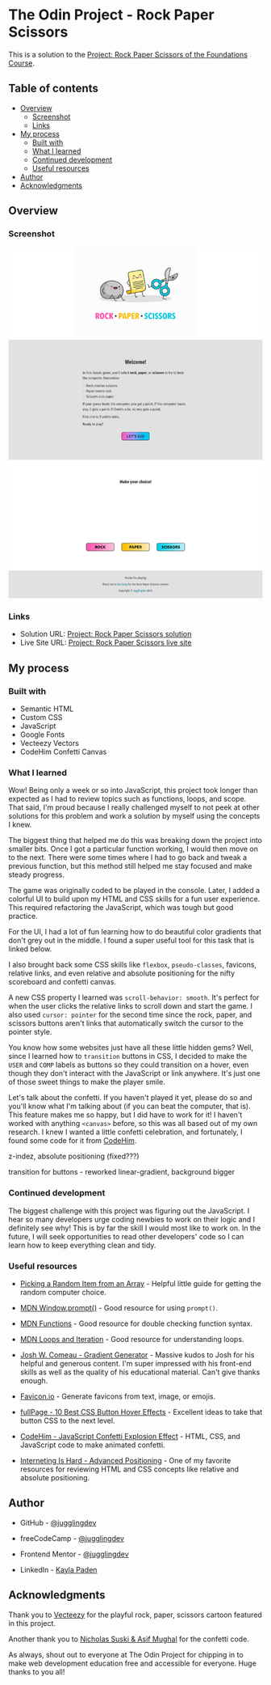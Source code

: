 # The Odin Project - Rock Paper Scissors

This is a solution to the [Project: Rock Paper Scissors of the Foundations Course](https://www.theodinproject.com/lessons/foundations-rock-paper-scissors).

## Table of contents

- [Overview](#overview)
  - [Screenshot](#screenshot)
  - [Links](#links)
- [My process](#my-process)
  - [Built with](#built-with)
  - [What I learned](#what-i-learned)
  - [Continued development](#continued-development)
  - [Useful resources](#useful-resources)
- [Author](#author)
- [Acknowledgments](#acknowledgments)

## Overview

### Screenshot

![Rock Paper Scissors screenshot](./rock-paper-scissors-screenshot.png)

### Links

- Solution URL: [Project: Rock Paper Scissors solution](https://github.com/jugglingdev/rock-paper-scissors)
- Live Site URL: [Project: Rock Paper Scissors live site](https://jugglingdev.github.io/rock-paper-scissors/)

## My process

### Built with

- Semantic HTML
- Custom CSS
- JavaScript
- Google Fonts
- Vecteezy Vectors
- CodeHim Confetti Canvas

### What I learned

Wow!  Being only a week or so into JavaScript, this project took longer than expected as I had to review topics such as functions, loops, and scope.  That said, I'm proud because I really challenged myself to not peek at other solutions for this problem and work a solution by myself using the concepts I knew.  

The biggest thing that helped me do this was breaking down the project into smaller bits.  Once I got a particular function working, I would then move on to the next.  There were some times where I had to go back and tweak a previous function, but this method still helped me stay focused and make steady progress.

The game was originally coded to be played in the console.  Later, I added a colorful UI to build upon my HTML and CSS skills for a fun user experience.  This required refactoring the JavaScript, which was tough but good practice.

For the UI, I had a lot of fun learning how to do beautiful color gradients that don't grey out in the middle.  I found a super useful tool for this task that is linked below.

I also brought back some CSS skills like `flexbox`, `pseudo-classes`, favicons, relative links, and even relative and absolute positioning for the nifty scoreboard and confetti canvas.

A new CSS property I learned was `scroll-behavior: smooth`.  It's perfect for when the user clicks the relative links to scroll down and start the game.  I also used `cursor: pointer` for the second time since the rock, paper, and scissors buttons aren't links that automatically switch the cursor to the pointer style.

You know how some websites just have all these little hidden gems?  Well, since I learned how to `transition` buttons in CSS, I decided to make the `USER` and `COMP` labels as buttons so they could transition on a hover, even though they don't interact with the JavaScript or link anywhere.  It's just one of those sweet things to make the player smile.

Let's talk about the confetti.  If you haven't played it yet, please do so and you'll know what I'm talking about (if you can beat the computer, that is).  This feature makes me so happy, but I did have to work for it!  I haven't worked with anything `<canvas>` before, so this was all based out of my own research.  I knew I wanted a little confetti celebration, and fortunately, I found some code for it from [CodeHim](https://www.codehim.com/animation-effects/javascript-confetti-explosion-effect/).  

z-indez, absolute positioning (fixed???)

transition for buttons - reworked linear-gradient, background bigger

### Continued development

The biggest challenge with this project was figuring out the JavaScript.  I hear so many developers urge coding newbies to work on their logic and I definitely see why!  This is by far the skill I would most like to work on.  In the future, I will seek opportunities to read other developers' code so I can learn how to keep everything clean and tidy.

### Useful resources

- [Picking a Random Item from an Array](https://www.kirupa.com/html5/picking_random_item_from_array.htm) - Helpful little guide for getting the random computer choice.

- [MDN Window.prompt()](https://developer.mozilla.org/en-US/docs/Web/API/Window/prompt) - Good resource for using `prompt()`.

- [MDN Functions](https://developer.mozilla.org/en-US/docs/Web/JavaScript/Guide/Functions) - Good resource for double checking function syntax.

- [MDN Loops and Iteration](https://developer.mozilla.org/en-US/docs/Web/JavaScript/Guide/Loops_and_iteration) - Good resource for understanding loops.

- [Josh W. Comeau - Gradient Generator](https://www.joshwcomeau.com/gradient-generator/) - Massive kudos to Josh for his helpful and generous content.  I'm super impressed with his front-end skills as well as the quality of his educational material.  Can't give thanks enough.

- [Favicon.io](https://favicon.io/) - Generate favicons from text, image, or emojis.

- [fullPage - 10 Best CSS Button Hover Effects](https://alvarotrigo.com/blog/best-css-button-hover-effects/) - Excellent ideas to take that button CSS to the next level.

- [CodeHim - JavaScript Confetti Explosion Effect](https://www.codehim.com/animation-effects/javascript-confetti-explosion-effect/) - HTML, CSS, and JavaScript code to make animated confetti.

- [Interneting Is Hard - Advanced Positioning](https://www.internetingishard.com/html-and-css/advanced-positioning/) - One of my favorite resources for reviewing HTML and CSS concepts like relative and absolute positioning.

## Author

- GitHub - [@jugglingdev](https://github.com/jugglingdev)

- freeCodeCamp - [@jugglingdev](https://www.freecodecamp.org/jugglingdev)

- Frontend Mentor - [@jugglingdev](https://www.frontendmentor.io/profile/jugglingdev)

- LinkedIn - [Kayla Paden](https://www.linkedin.com/in/kayla-marie-paden)

## Acknowledgments

Thank you to [Vecteezy](https://www.vecteezy.com/free-vector/rock-paper-scissors) for the playful rock, paper, scissors cartoon featured in this project.

Another thank you to [Nicholas Suski & Asif Mughal](https://www.codehim.com/animation-effects/javascript-confetti-explosion-effect/) for the confetti code.

As always, shout out to everyone at The Odin Project for chipping in to make web development education free and accessible for everyone.  Huge thanks to you all!